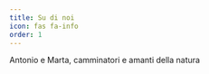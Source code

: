 ```yaml
---
title: Su di noi
icon: fas fa-info
order: 1
---
```



Antonio e Marta, camminatori e amanti della natura
